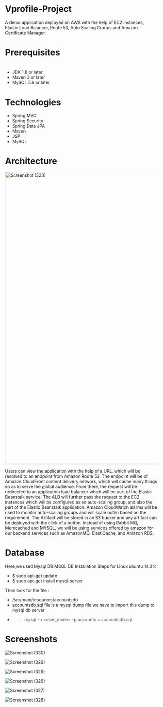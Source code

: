 # Vprofile-Project

A demo application deployed on AWS with the help of EC2 instances, Elastic Load Balancer, Route 53, Auto Scaling Groups and Amazon Certificate Manager.

# Prerequisites
#
- JDK 1.8 or later
- Maven 3 or later
- MySQL 5.6 or later

# Technologies 
- Spring MVC
- Spring Security
- Spring Data JPA
- Maven
- JSP
- MySQL

# Architecture 

<img width="960" alt="Screenshot (323)" src="https://user-images.githubusercontent.com/68735863/151782790-87adc898-0b56-4248-ba92-335869b3fedb.png">

Users can view the application with the help of a URL. which will be resolved to an endpoint from Amazon Route 53. The endpoint will be of Amazon CloudFront content delivery network, which will cache many things so as to serve the global audience. From there, the request will be redirected to an application load balancer which will be part of the Elastic Beanstalk service. The ALB will further pass the request to the EC2 instances which will be configured as an auto-scaling group, and also the part of the Elastic Beanstalk application. Amazon CloudWatch alarms will be used to monitor auto-scaling groups and will scale out/in based on the requirement. The Artifact will be stored in an S3 bucker and any artifact can be deployed with the click of a button. Instead of using Rabbit MQ, Memcached and MYSQL, we will be using services offered by amazon for our backend services such as AmazonMQ, ElastiCache, and Amazon RDS.

# Database
Here,we used Mysql DB 
MSQL DB Installation Steps for Linux ubuntu 14.04:
- $ sudo apt-get update
- $ sudo apt-get install mysql-server

Then look for the file :
- /src/main/resources/accountsdb
- accountsdb.sql file is a mysql dump file.we have to import this dump to mysql db server
- > mysql -u <user_name> -p accounts < accountsdb.sql

# Screenshots

![Screenshot (330)](https://user-images.githubusercontent.com/68735863/151782882-c6da1e9f-d04b-4454-92f1-d4d4ff1f351f.png)

![Screenshot (329)](https://user-images.githubusercontent.com/68735863/151782922-d98aead5-6146-4ea1-84aa-e23bf919938c.png)

![Screenshot (325)](https://user-images.githubusercontent.com/68735863/151782963-ecabc7ef-8175-44d1-9464-40a79150e62c.png)

![Screenshot (326)](https://user-images.githubusercontent.com/68735863/151782982-96d7fe44-0de3-4f8d-83fd-97888f28efbe.png)

![Screenshot (327)](https://user-images.githubusercontent.com/68735863/151783047-101f0eb5-9710-4953-a80c-bf641340c987.png)

![Screenshot (328)](https://user-images.githubusercontent.com/68735863/151783063-360f3307-c7fa-40e7-8a36-1de49ca47de3.png)


